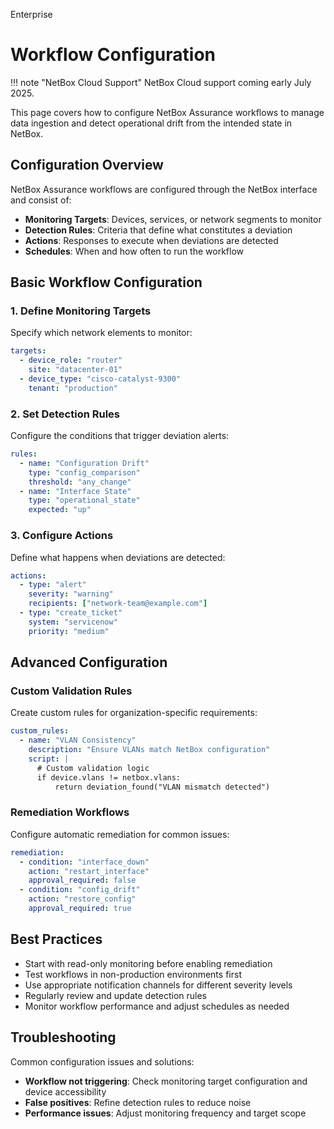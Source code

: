 <span class="pill pill-enterprise">Enterprise</span>

# Workflow Configuration

!!! note "NetBox Cloud Support"
    NetBox Cloud support coming early July 2025.

This page covers how to configure NetBox Assurance workflows to manage data ingestion and detect operational drift from the intended state in NetBox.

## Configuration Overview

NetBox Assurance workflows are configured through the NetBox interface and consist of:

- **Monitoring Targets**: Devices, services, or network segments to monitor
- **Detection Rules**: Criteria that define what constitutes a deviation
- **Actions**: Responses to execute when deviations are detected
- **Schedules**: When and how often to run the workflow

## Basic Workflow Configuration

### 1. Define Monitoring Targets

Specify which network elements to monitor:

```yaml
targets:
  - device_role: "router"
    site: "datacenter-01"
  - device_type: "cisco-catalyst-9300"
    tenant: "production"
```

### 2. Set Detection Rules

Configure the conditions that trigger deviation alerts:

```yaml
rules:
  - name: "Configuration Drift"
    type: "config_comparison"
    threshold: "any_change"
  - name: "Interface State"
    type: "operational_state"
    expected: "up"
```

### 3. Configure Actions

Define what happens when deviations are detected:

```yaml
actions:
  - type: "alert"
    severity: "warning"
    recipients: ["network-team@example.com"]
  - type: "create_ticket"
    system: "servicenow"
    priority: "medium"
```

## Advanced Configuration

### Custom Validation Rules

Create custom rules for organization-specific requirements:

```yaml
custom_rules:
  - name: "VLAN Consistency"
    description: "Ensure VLANs match NetBox configuration"
    script: |
      # Custom validation logic
      if device.vlans != netbox.vlans:
          return deviation_found("VLAN mismatch detected")
```

### Remediation Workflows

Configure automatic remediation for common issues:

```yaml
remediation:
  - condition: "interface_down"
    action: "restart_interface"
    approval_required: false
  - condition: "config_drift"
    action: "restore_config"
    approval_required: true
```

## Best Practices

- Start with read-only monitoring before enabling remediation
- Test workflows in non-production environments first
- Use appropriate notification channels for different severity levels
- Regularly review and update detection rules
- Monitor workflow performance and adjust schedules as needed

## Troubleshooting

Common configuration issues and solutions:

- **Workflow not triggering**: Check monitoring target configuration and device accessibility
- **False positives**: Refine detection rules to reduce noise
- **Performance issues**: Adjust monitoring frequency and target scope 